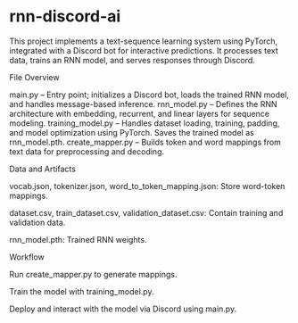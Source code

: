 # rnn-discord-ai
This project implements a text-sequence learning system using PyTorch, integrated with a Discord bot for interactive predictions. It processes text data, trains an RNN model, and serves responses through Discord.

File Overview

main.py – Entry point; initializes a Discord bot, loads the trained RNN model, and handles message-based inference.
rnn_model.py – Defines the RNN architecture with embedding, recurrent, and linear layers for sequence modeling.
training_model.py – Handles dataset loading, training, padding, and model optimization using PyTorch. Saves the trained model as rnn_model.pth.
create_mapper.py – Builds token and word mappings from text data for preprocessing and decoding.

Data and Artifacts

vocab.json, tokenizer.json, word_to_token_mapping.json: Store word-token mappings.

dataset.csv, train_dataset.csv, validation_dataset.csv: Contain training and validation data.

rnn_model.pth: Trained RNN weights.

Workflow

Run create_mapper.py to generate mappings.

Train the model with training_model.py.

Deploy and interact with the model via Discord using main.py.
